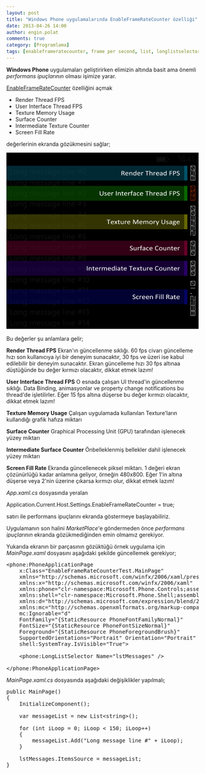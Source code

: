 ```yaml
---
layout: post
title: "Windows Phone uygulamalarında EnableFrameRateCounter özelliği"
date: 2013-04-26 14:00
author: engin.polat
comments: true
category: [Programlama]
tags: [enableframeratecounter, frame per second, list, longlistselector, marketplace, memory, performance, performans, render, surface, texture, thread]
---
```

**Windows Phone** uygulamaları geliştirirken elimizin altında basit ama önemli *performans ipuçlarının* olması işimize yarar.

<a href="http://msdn.microsoft.com/en-us/library/windowsphone/develop/gg588380.aspx" title="MSDN : Frame rate counters in Windows Phone Emulator" target="_blank" rel="noopener">EnableFrameRateCounter</a> özelliğini açmak



*   Render Thread FPS
*   User Interface Thread FPS
*   Texture Memory Usage
*   Surface Counter
*   Intermediate Texture Counter
*   Screen Fill Rate

değerlerinin ekranda gözükmesini sağlar;

![](/assets/uploads/2013/04/EnableFrameRateCounter.png)

Bu değerler şu anlamlara gelir;

**Render Thread FPS**
Ekran'ın güncellenme sıklığı. 60 fps civarı güncelleme hızı son kullanıcıya iyi bir deneyim sunacaktır, 30 fps ve üzeri ise kabul edilebilir bir deneyim sunacaktır. Ekran güncelleme hızı 30 fps altınaa düştüğünde bu değer kırmızı olacaktır, dikkat etmek lazım!

**User Interface Thread FPS**
O esnada çalışan UI thread'in güncellenme sıklığı. Data Binding, animasyonlar ve property change notifications bu thread'de işletilirler. Eğer 15 fps altına düşerse bu değer kırmızı olacaktır, dikkat etmek lazım!

**Texture Memory Usage**
Çalışan uygulamada kullanılan Texture'ların kullandığı grafik hafıza miktarı

**Surface Counter**
Graphical Processing Unit (GPU) tarafından işlenecek yüzey miktarı

**Intermediate Surface Counter**
Önbelleklenmiş bellekler dahil işlenecek yüzey miktarı

**Screen Fill Rate**
Ekranda güncellenecek piksel miktarı. 1 değeri ekran çözünürlüğü kadar anlamına geliyor, örneğin 480x800. Eğer 1'in altına düşerse veya 2'nin üzerine çıkarsa kırmızı olur, dikkat etmek lazım!

*App.xaml.cs* dosyasında yeralan



Application.Current.Host.Settings.EnableFrameRateCounter = true;</pre>

satırı ile performans ipuçlarını ekranda göstermeye başlayabiliriz.

Uygulamanın son halini *MarketPlace*'e göndermeden önce *performans ipuçlarının* ekranda gözükmediğinden emin olmamız gerekiyor.

Yukarıda ekranın bir parçasının gözüktüğü örnek uygulama için *MainPage.xaml* dosyasını aşağıdaki şekilde güncellemek gerekiyor;

<pre class="brush:xml">&lt;phone:PhoneApplicationPage
    x:Class="EnableFrameRateCounterTest.MainPage"
    xmlns="http://schemas.microsoft.com/winfx/2006/xaml/presentation"
    xmlns:x="http://schemas.microsoft.com/winfx/2006/xaml"
    xmlns:phone="clr-namespace:Microsoft.Phone.Controls;assembly=Microsoft.Phone"
    xmlns:shell="clr-namespace:Microsoft.Phone.Shell;assembly=Microsoft.Phone"
    xmlns:d="http://schemas.microsoft.com/expression/blend/2008"
    xmlns:mc="http://schemas.openxmlformats.org/markup-compatibility/2006"
    mc:Ignorable="d"
    FontFamily="{StaticResource PhoneFontFamilyNormal}"
    FontSize="{StaticResource PhoneFontSizeNormal}"
    Foreground="{StaticResource PhoneForegroundBrush}"
    SupportedOrientations="Portrait" Orientation="Portrait"
    shell:SystemTray.IsVisible="True">

    &lt;phone:LongListSelector Name="lstMessages" /&gt;

&lt;/phone:PhoneApplicationPage&gt;</pre>

*MainPage.xaml.cs* dosyasında aşağıdaki değişiklikler yapılmalı;

<pre class="brush:csharp">public MainPage()
{
    InitializeComponent();

    var messageList = new List&lt;string&gt;();

    for (int iLoop = 0; iLoop < 150; iLoop++)
    {
        messageList.Add("Long message line #" + iLoop);
    }

    lstMessages.ItemsSource = messageList;
}</pre>


